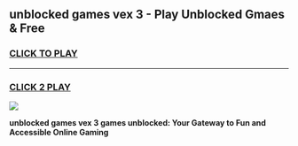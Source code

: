 
## unblocked games vex 3 - Play Unblocked Gmaes & Free
<h3>
<a href="https://news.freeplayer.one?title=unblocked_games_vex_3&ref=16F">CLICK TO PLAY</a></h3>
<hr>

<h3>
<a href="https://news.freeplayer.one?title=unblocked_games_vex_3&ref=16F">CLICK 2 PLAY</a>
  
</h3>

<a href="https://news.freeplayer.one?title=unblocked_games_vex_3&ref=16F/"><img src="https://clearcache.store/games.png"></a>


**unblocked games vex 3 games unblocked: Your Gateway to Fun and Accessible Online Gaming**
